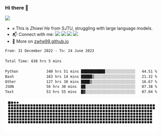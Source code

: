 ### Hi there 👋 

![](https://komarev.com/ghpvc/?username=zwhe99)
- :fist: This is *Zhiwei He* from SJTU, struggling with large language models.
- :mailbox_with_mail: Connect with me: <a href = "mailto: hezw.tkcw@gmail.com"><img src="https://img.shields.io/badge/-Mail1-red?style=flat&logo=gmail&logoColor=white" target="_blank"></a> <a href = "mailto: zwhe.cs@sjtu.edu.cn"><img src="https://img.shields.io/badge/-Mail2-%23333?style=flat&logo=gmail&logoColor=white" target="_blank"></a> <a href = "https://twitter.com/zwhe99"><img src="https://img.shields.io/badge/-Twitter-%234a99e9?style=flat&logo=twitter&logoColor=white" target="_blank"></a> <a href = "https://www.zhihu.com/people/hbenmazi-8"><img src="https://img.shields.io/badge/-%E7%9F%A5%E4%B9%8E-%232f6be0" target="_blank"></a>
- :blue_book: More on [zwhe99.github.io](https://zwhe99.github.io/)
<!--START_SECTION:waka-->

```txt
From: 31 December 2022 - To: 24 June 2023

Total Time: 638 hrs 5 mins

Python             340 hrs 51 mins ███████████░░░░░░░░░░░░░░   44.51 %
Bash               163 hrs 14 mins █████▒░░░░░░░░░░░░░░░░░░░   21.32 %
Other              127 hrs 38 mins ████▒░░░░░░░░░░░░░░░░░░░░   16.67 %
JSON               56 hrs 30 mins  ██░░░░░░░░░░░░░░░░░░░░░░░   07.38 %
Text               53 hrs 55 mins  █▓░░░░░░░░░░░░░░░░░░░░░░░   07.04 %
```

<!--END_SECTION:waka-->
![](https://raw.githubusercontent.com/zwhe99/zwhe99/main/assets/github-contribution-grid-snake.svg)
